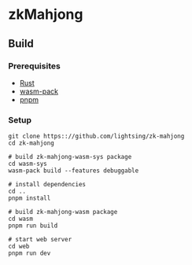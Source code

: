 # zkMahjong


## Build

### Prerequisites

- [Rust](https://www.rust-lang.org/tools/install)
- [wasm-pack](https://rustwasm.github.io/wasm-pack/installer/)
- [pnpm](https://pnpm.js.org/en/installation)

### Setup

```
git clone https:://github.com/lightsing/zk-mahjong
cd zk-mahjong

# build zk-mahjong-wasm-sys package
cd wasm-sys
wasm-pack build --features debuggable

# install dependencies
cd ..
pnpm install

# build zk-mahjong-wasm package
cd wasm
pnpm run build

# start web server
cd web
pnpm run dev
```
